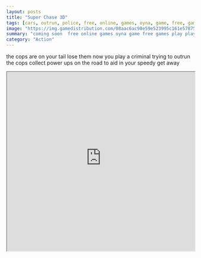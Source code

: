 ```yaml
---
layout: posts
title: "Super Chase 3D"
tags: [cars, outrun, police, free, online, games, oyna, game, free, games, play, play, games]
image: "https://img.gamedistribution.com/08aac6ac98e59e523995c161e57875f5.jpg"
summary: "coming soon  free online games oyna game free games play play games"
category: "Action"
---
```


the cops are on your tail lose them now you play a criminal trying to outrun the cops collect power ups on the road to aid in your speedy get away

<iframe width="100%" height="480px;" src="https://flash.gamedistribution.com?game=08aac6ac98e59e523995c161e57875f5"></iframe>